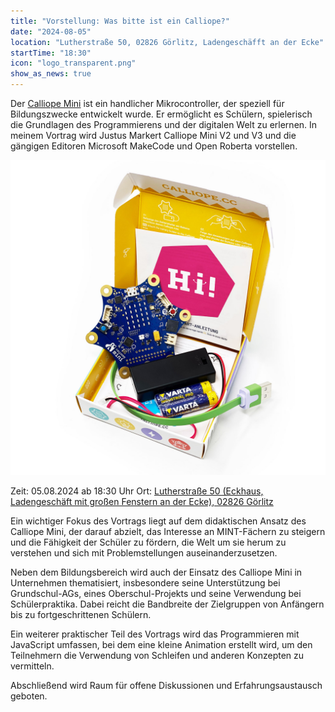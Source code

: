 ```yaml
---
title: "Vorstellung: Was bitte ist ein Calliope?"
date: "2024-08-05"
location: "Lutherstraße 50, 02826 Görlitz, Ladengeschäfft an der Ecke"
startTime: "18:30"
icon: "logo_transparent.png"
show_as_news: true
---
```


Der [Calliope Mini](https://calliope.cc) ist ein handlicher Mikrocontroller, der speziell für Bildungszwecke entwickelt wurde. Er ermöglicht es Schülern, spielerisch die Grundlagen des Programmierens und der digitalen Welt zu erlernen. In meinem Vortrag wird Justus Markert Calliope Mini V2 und V3 und die gängigen Editoren Microsoft MakeCode und Open Roberta vorstellen.

![](../../images/calliope_mini.jpg)

Zeit: 05.08.2024 ab 18:30 Uhr
Ort: 
[Lutherstraße 50 (Eckhaus, Ladengeschäft mit großen Fenstern an der Ecke), 02826 Görlitz](https://www.openstreetmap.org/?mlat=51.14581&mlon=14.97133#map=19/51.14581/14.97133 "Eintrag der Adresse auf Open Street Maps")

<!--more-->

Ein wichtiger Fokus des Vortrags liegt auf dem didaktischen Ansatz des Calliope Mini, der darauf abzielt, das Interesse an MINT-Fächern zu steigern und die Fähigkeit der Schüler zu fördern, die Welt um sie herum zu verstehen und sich mit Problemstellungen auseinanderzusetzen.

Neben dem Bildungsbereich wird auch der Einsatz des Calliope Mini in Unternehmen thematisiert, insbesondere seine Unterstützung bei Grundschul-AGs, eines Oberschul-Projekts und seine Verwendung bei Schülerpraktika. Dabei reicht die Bandbreite der Zielgruppen von Anfängern bis zu fortgeschrittenen Schülern.

Ein weiterer praktischer Teil des Vortrags wird das Programmieren mit JavaScript umfassen, bei dem eine kleine Animation erstellt wird, um den Teilnehmern die Verwendung von Schleifen und anderen Konzepten zu vermitteln.

Abschließend wird Raum für offene Diskussionen und Erfahrungsaustausch geboten.


